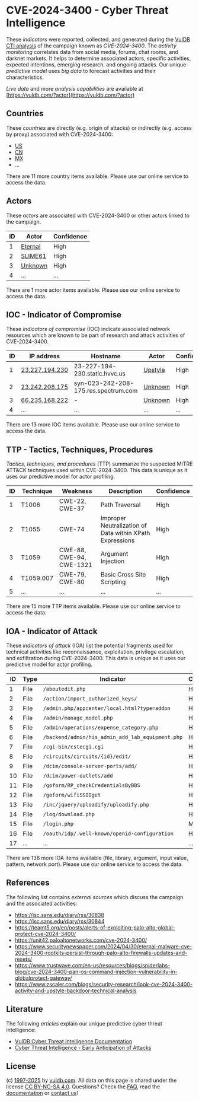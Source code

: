 # CVE-2024-3400 - Cyber Threat Intelligence

These _indicators_ were reported, collected, and generated during the [VulDB CTI analysis](https://vuldb.com/?kb.cti) of the campaign known as _CVE-2024-3400_. The _activity monitoring_ correlates data from social media, forums, chat rooms, and darknet markets. It helps to determine associated actors, specific activities, expected intentions, emerging research, and ongoing attacks. Our unique _predictive model_ uses _big data_ to forecast activities and their characteristics.

_Live data_ and more _analysis capabilities_ are available at [https://vuldb.com/?actor](https://vuldb.com/?actor)

## Countries

These _countries_ are directly (e.g. origin of attacks) or indirectly (e.g. access by proxy) associated with CVE-2024-3400:

* [US](https://vuldb.com/?country.us)
* [CN](https://vuldb.com/?country.cn)
* [MX](https://vuldb.com/?country.mx)
* ...

There are 11 more country items available. Please use our online service to access the data.

## Actors

These _actors_ are associated with CVE-2024-3400 or other actors linked to the campaign.

ID | Actor | Confidence
-- | ----- | ----------
1 | [Eternal](https://vuldb.com/?actor.eternal) | High
2 | [SLIME61](https://vuldb.com/?actor.slime61) | High
3 | [Unknown](https://vuldb.com/?actor.unknown) | High
4 | ... | ...

There are 1 more actor items available. Please use our online service to access the data.

## IOC - Indicator of Compromise

These _indicators of compromise_ (IOC) indicate associated network resources which are known to be part of research and attack activities of CVE-2024-3400.

ID | IP address | Hostname | Actor | Confidence
-- | ---------- | -------- | ----- | ----------
1 | [23.227.194.230](https://vuldb.com/?ip.23.227.194.230) | 23-227-194-230.static.hvvc.us | [Upstyle](https://vuldb.com/?actor.upstyle) | High
2 | [23.242.208.175](https://vuldb.com/?ip.23.242.208.175) | syn-023-242-208-175.res.spectrum.com | [Unknown](https://vuldb.com/?actor.unknown) | High
3 | [66.235.168.222](https://vuldb.com/?ip.66.235.168.222) | - | [Unknown](https://vuldb.com/?actor.unknown) | High
4 | ... | ... | ... | ...

There are 13 more IOC items available. Please use our online service to access the data.

## TTP - Tactics, Techniques, Procedures

_Tactics, techniques, and procedures_ (TTP) summarize the suspected MITRE ATT&CK techniques used within CVE-2024-3400. This data is unique as it uses our predictive model for actor profiling.

ID | Technique | Weakness | Description | Confidence
-- | --------- | -------- | ----------- | ----------
1 | T1006 | CWE-22, CWE-37 | Path Traversal | High
2 | T1055 | CWE-74 | Improper Neutralization of Data within XPath Expressions | High
3 | T1059 | CWE-88, CWE-94, CWE-1321 | Argument Injection | High
4 | T1059.007 | CWE-79, CWE-80 | Basic Cross Site Scripting | High
5 | ... | ... | ... | ...

There are 15 more TTP items available. Please use our online service to access the data.

## IOA - Indicator of Attack

These _indicators of attack_ (IOA) list the potential fragments used for technical activities like reconnaissance, exploitation, privilege escalation, and exfiltration during CVE-2024-3400. This data is unique as it uses our predictive model for actor profiling.

ID | Type | Indicator | Confidence
-- | ---- | --------- | ----------
1 | File | `/aboutedit.php` | High
2 | File | `/action/import_authorized_keys/` | High
3 | File | `/admin.php/appcenter/local.html?type=addon` | High
4 | File | `/admin/manage_model.php` | High
5 | File | `/admin/operations/expense_category.php` | High
6 | File | `/backend/admin/his_admin_add_lab_equipment.php` | High
7 | File | `/cgi-bin/cstecgi.cgi` | High
8 | File | `/circuits/circuits/{id}/edit/` | High
9 | File | `/dcim/console-server-ports/add/` | High
10 | File | `/dcim/power-outlets/add` | High
11 | File | `/goform/RP_checkCredentialsByBBS` | High
12 | File | `/goform/wifiSSIDget` | High
13 | File | `/inc/jquery/uploadify/uploadify.php` | High
14 | File | `/log/download.php` | High
15 | File | `/login.php` | Medium
16 | File | `/oauth/idp/.well-known/openid-configuration` | High
17 | ... | ... | ...

There are 138 more IOA items available (file, library, argument, input value, pattern, network port). Please use our online service to access the data.

## References

The following list contains _external sources_ which discuss the campaign and the associated activities:

* https://isc.sans.edu/diary/rss/30838
* https://isc.sans.edu/diary/rss/30844
* https://teamt5.org/en/posts/alerts-of-exploiting-palo-alto-global-protect-cve-2024-3400/
* https://unit42.paloaltonetworks.com/cve-2024-3400/
* https://www.securitynewspaper.com/2024/04/30/eternal-malware-cve-2024-3400-rootkits-persist-through-palo-alto-firewalls-updates-and-resets/
* https://www.trustwave.com/en-us/resources/blogs/spiderlabs-blog/cve-2024-3400-pan-os-command-injection-vulnerability-in-globalprotect-gateway/
* https://www.zscaler.com/blogs/security-research/look-cve-2024-3400-activity-and-upstyle-backdoor-technical-analysis

## Literature

The following _articles_ explain our unique predictive cyber threat intelligence:

* [VulDB Cyber Threat Intelligence Documentation](https://vuldb.com/?kb.cti)
* [Cyber Threat Intelligence - Early Anticipation of Attacks](https://www.scip.ch/en/?labs.20201022)

## License

(c) [1997-2025](https://vuldb.com/?kb.changelog) by [vuldb.com](https://vuldb.com/?kb.about). All data on this page is shared under the license [CC BY-NC-SA 4.0](https://creativecommons.org/licenses/by-nc-sa/4.0/). Questions? Check the [FAQ](https://vuldb.com/?kb.faq), read the [documentation](https://vuldb.com/?kb) or [contact us](https://vuldb.com/?contact)!
